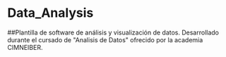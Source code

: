 # Data_Analysis
##Plantilla de software de análisis y visualización de datos. 
Desarrollado durante el cursado de "Analisis de Datos" ofrecido por la academia CIMNEIBER.
